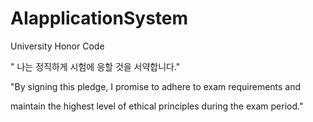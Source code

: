 # AIapplicationSystem







University Honor Code

" 나는 정직하게 시험에 응할 것을 서약합니다."

"By signing this pledge, I promise to adhere to exam requirements and

maintain the highest level of ethical principles during the exam period."
